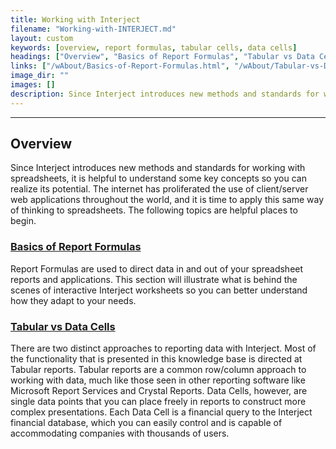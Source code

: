 ```yaml
---
title: Working with Interject
filename: "Working-with-INTERJECT.md"
layout: custom
keywords: [overview, report formulas, tabular cells, data cells]
headings: ["Overview", "Basics of Report Formulas", "Tabular vs Data Cells"]
links: ["/wAbout/Basics-of-Report-Formulas.html", "/wAbout/Tabular-vs-Data-Cells.html"]
image_dir: ""
images: []
description: Since Interject introduces new methods and standards for working with spreadsheets, it is helpful to understand some key concepts so you can realize its potential.
---
```

* * *

## Overview

Since Interject introduces new methods and standards for working with spreadsheets, it is helpful to understand some key concepts so you can realize its potential. The internet has proliferated the use of client/server web applications throughout the world, and it is time to apply this same way of thinking to spreadsheets. The following topics are helpful places to begin.

### [Basics of Report Formulas](/wAbout/Basics-of-Report-Formulas1.html)

Report Formulas are used to direct data in and out of your spreadsheet reports and applications. This section will illustrate what is behind the scenes of interactive Interject worksheets so you can better understand how they adapt to your needs.

### [Tabular vs Data Cells](/wAbout/Tabular-vs-Data-Cells.html)

There are two distinct approaches to reporting data with Interject. Most of the functionality that is presented in this knowledge base is directed at Tabular reports. Tabular reports are a common row/column approach to working with data, much like those seen in other reporting software like Microsoft Report Services and Crystal Reports. Data Cells, however, are single data points that you can place freely in reports to construct more complex presentations. Each Data Cell is a financial query to the Interject financial database, which you can easily control and is capable of accommodating companies with thousands of users.
